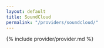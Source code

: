 ```yaml
---
layout: default
title: SoundCloud
permalink: "/providers/soundcloud/"
---
```


{% include provider/provider.md %}
